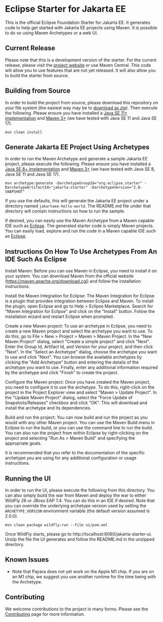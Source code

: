 # Eclipse Starter for Jakarta EE

This is the official Eclipse Foundation Starter for Jakarta EE. It generates code to help get started with Jakarta EE projects using Maven. It is possible to do so using Maven Archetypes or a web UI.

## Current Release

Please note that this is a development version of the starter. For the current release, please visit the [project website](https://start.jakarta.ee) or use Maven Central. This code will allow you to use features that are not yet released. It will also allow you to build the starter from source.

## Building from Source

In order to build the project from source, please download this repository on your file system (the easiest way may be to [download as zip](https://github.com/eclipse-ee4j/starter/archive/refs/heads/master.zip)). Then execute the following. Please ensure you have installed a [Java SE 11+ implementation](https://adoptium.net/?variant=openjdk11) and [Maven 3+](https://maven.apache.org/download.cgi) (we have tested with Java SE 11 and Java SE 17).

```
mvn clean install
```

## Generate Jakarta EE Project Using Archetypes 
In order to run the Maven Archetype and generate a sample Jakarta EE project, please execute the following. Please ensure you have installed a [Java SE 8+ implementation](https://adoptium.net/?variant=openjdk8) and [Maven 3+](https://maven.apache.org/download.cgi) (we have tested with Java SE 8, Java SE 11 and Java SE 17).

```
mvn archetype:generate -DarchetypeGroupId="org.eclipse.starter" -DarchetypeArtifactId="jakarta-starter" -DarchetypeVersion="2.0-SNAPSHOT"
```

If you use the defaults, this will generate the Jakarta EE project under a directory named `jakartaee-hello-world`. The README.md file 
under that directory will contain instructions on how to run the sample.

If desired, you can easily use the Maven Archetype from a Maven capable IDE such as [Eclipse](https://www.eclipse.org/ide). The generated starter code is simply Maven projects. You can easily load, explore and run the code in a Maven capable IDE such as [Eclipse](https://www.eclipse.org/ide).

## Instructions On How To Use Archetypes From An IDE Such As Eclipse
Install Maven:
Before you can use Maven in Eclipse, you need to install it on your system. You can download Maven from the official website (https://maven.apache.org/download.cgi) and follow the installation instructions.

Install the Maven Integration for Eclipse:
The Maven Integration for Eclipse is a plugin that provides integration between Eclipse and Maven. To install the plugin, open Eclipse and go to Help > Eclipse Marketplace. Search for "Maven Integration for Eclipse" and click on the "Install" button. Follow the installation wizard and restart Eclipse when prompted.

Create a new Maven project:
To use an archetype in Eclipse, you need to create a new Maven project and select the archetype you want to use. To do this, go to File > New > Project > Maven > Maven Project. In the "New Maven Project" dialog, select "Create a simple project" and click "Next". Enter the Group Id, Artifact Id, and Version for your project, and then click "Next". In the "Select an Archetype" dialog, choose the archetype you want to use and click "Next". You can browse the available archetypes by clicking the "Add Archetype" button and entering the details of the archetype you want to use. Finally, enter any additional information required by the archetype and click "Finish" to create the project.

Configure the Maven project:
Once you have created the Maven project, you need to configure it to use the archetype. To do this, right-click on the project in the Project Explorer view and select "Maven > Update Project". In the "Update Maven Project" dialog, select the "Force Update of Snapshots/Releases" checkbox and click "OK". This will download and install the archetype and its dependencies.

Build and run the project:
You can now build and run the project as you would with any other Maven project. You can use the Maven Build menu in Eclipse to run the build, or you can use the command line to run the build. You can also run the project from within Eclipse by right-clicking on the project and selecting "Run As > Maven Build" and specifying the appropriate goals.

It is recommended that you refer to the documentation of the specific archetype you are using for any additional configuration or usage instructions.

##  Running the UI
In order to run the UI, please execute the following from this directory. You can also simply build the war from Maven and deploy the war to either WildFly 26 or JBoss EAP 7.4. You can do this in an IDE if desired. Note that you can override the underlying archetype version used by setting the `ARCHETYPE_VERSION` environment variable (the default version assumed is 2.0.0).

```
mvn clean package wildfly:run --file ui/pom.xml
```

Once WildFly starts, please go to http://localhost:8080/jakarta-starter-ui. Unzip the file the UI generates and follow the README.md in the unzipped directory.

## Known Issues
* Note that Payara does not yet work on the Apple M1 chip. If you are on an M1 chip, we suggest you use another runtime for the time being with the Archetype.

## Contributing

We welcome contributions to the project in many forms. Please see the [Contributing](CONTRIBUTING.md) page for more
information.
